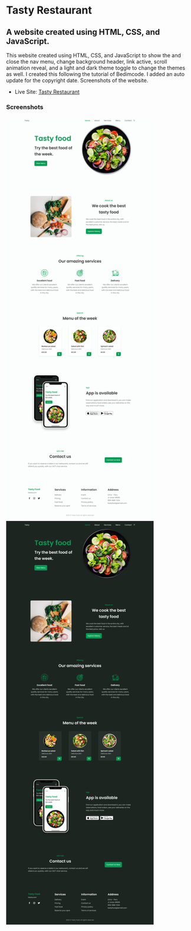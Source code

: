 <h1>Tasty Restaurant</h1>

<h2>A website created using HTML, CSS, and JavaScript.</h2>

<p>This website created using HTML, CSS, and JavaScript to show the and close the nav menu, change background header, link active, scroll animation reveal, and a light and dark theme toggle to change the themes as well. I created this following the tutorial of Bedimcode. I added an auto update for the copyright date. Screenshots of the website.</p>

- Live Site: [Tasty Restaurant](https://tasty-restaurant-project.netlify.app/)

### Screenshots

<img src="/screenshots/light.png" width="400">
<img src="/screenshots/dark.png" width="400">
